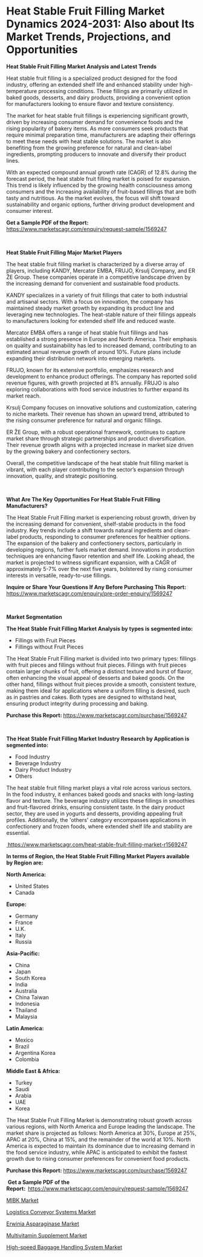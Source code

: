 <p><h1>Heat Stable Fruit Filling Market Dynamics 2024-2031: Also about Its Market Trends, Projections, and Opportunities</h1></p><p><strong>Heat Stable Fruit Filling Market Analysis and Latest Trends</strong></p>
<p><p>Heat stable fruit filling is a specialized product designed for the food industry, offering an extended shelf life and enhanced stability under high-temperature processing conditions. These fillings are primarily utilized in baked goods, desserts, and dairy products, providing a convenient option for manufacturers looking to ensure flavor and texture consistency.</p><p>The market for heat stable fruit fillings is experiencing significant growth, driven by increasing consumer demand for convenience foods and the rising popularity of bakery items. As more consumers seek products that require minimal preparation time, manufacturers are adapting their offerings to meet these needs with heat stable solutions. The market is also benefiting from the growing preference for natural and clean-label ingredients, prompting producers to innovate and diversify their product lines.</p><p>With an expected compound annual growth rate (CAGR) of 12.8% during the forecast period, the heat stable fruit filling market is poised for expansion. This trend is likely influenced by the growing health consciousness among consumers and the increasing availability of fruit-based fillings that are both tasty and nutritious. As the market evolves, the focus will shift toward sustainability and organic options, further driving product development and consumer interest.</p></p>
<p><strong>Get a Sample PDF of the Report:&nbsp;</strong> <a href="https://www.marketscagr.com/enquiry/request-sample/1569247?utm_campaign=1576&utm_medium=2&utm_source=Github&utm_content=ia&utm_term=14102024&utm_id=heat-stable-fruit-filling">https://www.marketscagr.com/enquiry/request-sample/1569247</a></p>
<p>&nbsp;</p>
<p><strong>Heat Stable Fruit Filling Major Market Players</strong></p>
<p><p>The heat stable fruit filling market is characterized by a diverse array of players, including KANDY, Mercator EMBA, FRUJO, Krsulj Company, and ER ŽE Group. These companies operate in a competitive landscape driven by the increasing demand for convenient and sustainable food products.</p><p>KANDY specializes in a variety of fruit fillings that cater to both industrial and artisanal sectors. With a focus on innovation, the company has maintained steady market growth by expanding its product line and leveraging new technologies. The heat-stable nature of their fillings appeals to manufacturers looking for extended shelf life and reduced waste.</p><p>Mercator EMBA offers a range of heat stable fruit fillings and has established a strong presence in Europe and North America. Their emphasis on quality and sustainability has led to increased demand, contributing to an estimated annual revenue growth of around 10%. Future plans include expanding their distribution network into emerging markets.</p><p>FRUJO, known for its extensive portfolio, emphasizes research and development to enhance product offerings. The company has reported solid revenue figures, with growth projected at 8% annually. FRUJO is also exploring collaborations with food service industries to further expand its market reach.</p><p>Krsulj Company focuses on innovative solutions and customization, catering to niche markets. Their revenue has shown an upward trend, attributed to the rising consumer preference for natural and organic fillings.</p><p>ER ŽE Group, with a robust operational framework, continues to capture market share through strategic partnerships and product diversification. Their revenue growth aligns with a projected increase in market size driven by the growing bakery and confectionery sectors.</p><p>Overall, the competitive landscape of the heat stable fruit filling market is vibrant, with each player contributing to the sector’s expansion through innovation, quality, and strategic positioning.</p></p>
<p>&nbsp;</p>
<p><strong>What Are The Key Opportunities For Heat Stable Fruit Filling Manufacturers?</strong></p>
<p><p>The Heat Stable Fruit Filling market is experiencing robust growth, driven by the increasing demand for convenient, shelf-stable products in the food industry. Key trends include a shift towards natural ingredients and clean-label products, responding to consumer preferences for healthier options. The expansion of the bakery and confectionery sectors, particularly in developing regions, further fuels market demand. Innovations in production techniques are enhancing flavor retention and shelf life. Looking ahead, the market is projected to witness significant expansion, with a CAGR of approximately 5-7% over the next five years, bolstered by rising consumer interests in versatile, ready-to-use fillings.</p></p>
<p><strong>Inquire or Share Your Questions If Any Before Purchasing This Report:</strong> <a href="https://www.marketscagr.com/enquiry/pre-order-enquiry/1569247?utm_campaign=1576&utm_medium=2&utm_source=Github&utm_content=ia&utm_term=14102024&utm_id=heat-stable-fruit-filling">https://www.marketscagr.com/enquiry/pre-order-enquiry/1569247</a></p>
<p>&nbsp;</p>
<p><strong>Market Segmentation</strong></p>
<p><strong>The Heat Stable Fruit Filling Market Analysis by types is segmented into:</strong></p>
<p><ul><li>Fillings with Fruit Pieces</li><li>Fillings without Fruit Pieces</li></ul></p>
<p><p>The Heat Stable Fruit Filling market is divided into two primary types: fillings with fruit pieces and fillings without fruit pieces. Fillings with fruit pieces contain larger chunks of fruit, offering a distinct texture and burst of flavor, often enhancing the visual appeal of desserts and baked goods. On the other hand, fillings without fruit pieces provide a smooth, consistent texture, making them ideal for applications where a uniform filling is desired, such as in pastries and cakes. Both types are designed to withstand heat, ensuring product integrity during processing and baking.</p></p>
<p><strong>Purchase this Report:&nbsp;</strong><a href="https://www.marketscagr.com/purchase/1569247?utm_campaign=1576&utm_medium=2&utm_source=Github&utm_content=ia&utm_term=14102024&utm_id=heat-stable-fruit-filling">https://www.marketscagr.com/purchase/1569247</a></p>
<p>&nbsp;</p>
<p><strong>The Heat Stable Fruit Filling Market Industry Research by Application is segmented into:</strong></p>
<p><ul><li>Food Industry</li><li>Beverage Industry</li><li>Dairy Product Industry</li><li>Others</li></ul></p>
<p><p>The heat stable fruit filling market plays a vital role across various sectors. In the food industry, it enhances baked goods and snacks with long-lasting flavor and texture. The beverage industry utilizes these fillings in smoothies and fruit-flavored drinks, ensuring consistent taste. In the dairy product sector, they are used in yogurts and desserts, providing appealing fruit profiles. Additionally, the 'others' category encompasses applications in confectionery and frozen foods, where extended shelf life and stability are essential.</p></p>
<p><a href="https://www.marketscagr.com/heat-stable-fruit-filling-market-r1569247?utm_campaign=1576&utm_medium=2&utm_source=Github&utm_content=ia&utm_term=14102024&utm_id=heat-stable-fruit-filling">&nbsp;https://www.marketscagr.com/heat-stable-fruit-filling-market-r1569247</a></p>
<p><strong>In terms of Region, the Heat Stable Fruit Filling Market Players available by Region are:</strong></p>
<p>
    <p> <strong> North America: </strong>
        <ul>
            <li>United States</li>
            <li>Canada</li>
        </ul>
        </p> 
    <p> <strong> Europe: </strong>
        <ul>
            <li>Germany</li>
            <li>France</li>
            <li>U.K.</li>
            <li>Italy</li>
            <li>Russia</li>
        </ul>
        </p> 
    <p> <strong> Asia-Pacific: </strong>
        <ul>
            <li>China</li>
            <li>Japan</li>
            <li>South Korea</li>
            <li>India</li>
            <li>Australia</li>
            <li>China Taiwan</li>
            <li>Indonesia</li>
            <li>Thailand</li>
            <li>Malaysia</li>
        </ul>
        </p> 
    <p> <strong> Latin America: </strong>
        <ul>
            <li>Mexico</li>
            <li>Brazil</li>
            <li>Argentina Korea</li>
            <li>Colombia</li>
        </ul>
        </p> 
    <p> <strong> Middle East & Africa: </strong>
        <ul>
            <li>Turkey</li>
            <li>Saudi</li>
            <li>Arabia</li>
            <li>UAE</li>
            <li>Korea</li>
        </ul>
    </p>
    </p>
<p><p>The Heat Stable Fruit Filling Market is demonstrating robust growth across various regions, with North America and Europe leading the landscape. The market share is projected as follows: North America at 30%, Europe at 25%, APAC at 20%, China at 15%, and the remainder of the world at 10%. North America is expected to maintain its dominance due to increasing demand in the food service industry, while APAC is anticipated to exhibit the fastest growth due to rising consumer preferences for convenient food products.</p></p>
<p><strong>Purchase this Report: </strong><a href="https://www.marketscagr.com/purchase/1569247?utm_campaign=1576&utm_medium=2&utm_source=Github&utm_content=ia&utm_term=14102024&utm_id=heat-stable-fruit-filling">https://www.marketscagr.com/purchase/1569247</a></p>
<p>&nbsp;<strong>Get a Sample PDF of the Report:&nbsp;&nbsp;</strong><a href="https://www.marketscagr.com/enquiry/request-sample/1569247?utm_campaign=1576&utm_medium=2&utm_source=Github&utm_content=ia&utm_term=14102024&utm_id=heat-stable-fruit-filling">https://www.marketscagr.com/enquiry/request-sample/1569247</a></p>
<p><strong></strong></p>
<p><p><a href="https://www.linkedin.com/pulse/mibk-industry-resonance-101-amplification-across-domains-2024-2031-nqitf?trk=public_post_embed_feed-article-content&utm_campaign=1576&utm_medium=2&utm_source=Github&utm_content=ia&utm_term=14102024&utm_id=heat-stable-fruit-filling">MIBK Market</a></p><p><a href="https://www.linkedin.com/pulse/logistics-conveyor-systems-market-share-size-trends-industry-1yjsf?trk=public_post_embed_feed-article-content&utm_campaign=1576&utm_medium=2&utm_source=Github&utm_content=ia&utm_term=14102024&utm_id=heat-stable-fruit-filling">Logistics Conveyor Systems Market</a></p><p><a href="https://www.linkedin.com/pulse/global-erwinia-asparaginase-industry-analysis-share-4timf?trk=public_post_embed_feed-article-content&utm_campaign=1576&utm_medium=2&utm_source=Github&utm_content=ia&utm_term=14102024&utm_id=heat-stable-fruit-filling">Erwinia Asparaginase Market</a></p><p><a href="https://www.linkedin.com/pulse/multivitamin-supplement-market-analysis-product-segmentation-fotjf?trk=public_post_embed_feed-article-content&utm_campaign=1576&utm_medium=2&utm_source=Github&utm_content=ia&utm_term=14102024&utm_id=heat-stable-fruit-filling">Multivitamin Supplement Market</a></p><p><a href="https://www.linkedin.com/pulse/high-speed-baggage-handling-system-market-matrix-applications-qzdsf?trk=public_post_embed_feed-article-content&utm_campaign=1576&utm_medium=2&utm_source=Github&utm_content=ia&utm_term=14102024&utm_id=heat-stable-fruit-filling">High-speed Baggage Handling System Market</a></p></p>